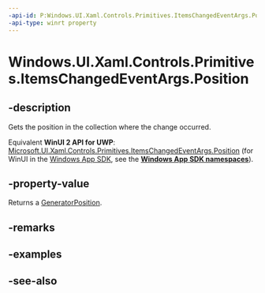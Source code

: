```yaml
---
-api-id: P:Windows.UI.Xaml.Controls.Primitives.ItemsChangedEventArgs.Position
-api-type: winrt property
---
```


<!-- Property syntax
public Windows.UI.Xaml.Controls.Primitives.GeneratorPosition Position { get; }
-->

# Windows.UI.Xaml.Controls.Primitives.ItemsChangedEventArgs.Position

## -description
Gets the position in the collection where the change occurred.

Equivalent **WinUI 2 API for UWP**: [Microsoft.UI.Xaml.Controls.Primitives.ItemsChangedEventArgs.Position](/windows/winui/api/microsoft.ui.xaml.controls.primitives.itemschangedeventargs.position) (for WinUI in the [Windows App SDK](/windows/apps/windows-app-sdk/), see the **[Windows App SDK namespaces](/windows/windows-app-sdk/api/winrt/)**).

## -property-value
Returns a [GeneratorPosition](generatorposition.md).

## -remarks

## -examples

## -see-also
